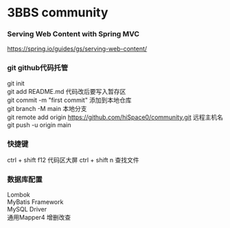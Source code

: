 # 3BBS community

### Serving Web Content with Spring MVC
https://spring.io/guides/gs/serving-web-content/

### git github代码托管
git init <br>
git add README.md 代码改后要写入暂存区<br>
git commit -m "first commit" 添加到本地仓库<br>
git branch -M main 本地分支<br>
git remote add origin https://github.com/hiSpace0/community.git 远程主机名<br>
git push -u origin main

### 快捷键
ctrl + shift f12 代码区大屏
ctrl + shift n 查找文件

### 数据库配置
Lombok <br>
MyBatis Framework <br>
MySQL Driver <br>
通用Mapper4 增删改查 <br>
